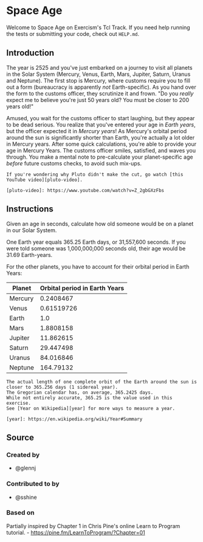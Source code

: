 # Space Age

Welcome to Space Age on Exercism's Tcl Track.
If you need help running the tests or submitting your code, check out `HELP.md`.

## Introduction

The year is 2525 and you've just embarked on a journey to visit all planets in the Solar System (Mercury, Venus, Earth, Mars, Jupiter, Saturn, Uranus and Neptune).
The first stop is Mercury, where customs require you to fill out a form (bureaucracy is apparently _not_ Earth-specific).
As you hand over the form to the customs officer, they scrutinize it and frown.
"Do you _really_ expect me to believe you're just 50 years old?
You must be closer to 200 years old!"

Amused, you wait for the customs officer to start laughing, but they appear to be dead serious.
You realize that you've entered your age in _Earth years_, but the officer expected it in _Mercury years_!
As Mercury's orbital period around the sun is significantly shorter than Earth, you're actually a lot older in Mercury years.
After some quick calculations, you're able to provide your age in Mercury Years.
The customs officer smiles, satisfied, and waves you through.
You make a mental note to pre-calculate your planet-specific age _before_ future customs checks, to avoid such mix-ups.

~~~~exercism/note
If you're wondering why Pluto didn't make the cut, go watch [this YouTube video][pluto-video].

[pluto-video]: https://www.youtube.com/watch?v=Z_2gbGXzFbs
~~~~

## Instructions

Given an age in seconds, calculate how old someone would be on a planet in our Solar System.

One Earth year equals 365.25 Earth days, or 31,557,600 seconds.
If you were told someone was 1,000,000,000 seconds old, their age would be 31.69 Earth-years.

For the other planets, you have to account for their orbital period in Earth Years:

| Planet  | Orbital period in Earth Years |
| ------- | ----------------------------- |
| Mercury | 0.2408467                     |
| Venus   | 0.61519726                    |
| Earth   | 1.0                           |
| Mars    | 1.8808158                     |
| Jupiter | 11.862615                     |
| Saturn  | 29.447498                     |
| Uranus  | 84.016846                     |
| Neptune | 164.79132                     |

~~~~exercism/note
The actual length of one complete orbit of the Earth around the sun is closer to 365.256 days (1 sidereal year).
The Gregorian calendar has, on average, 365.2425 days.
While not entirely accurate, 365.25 is the value used in this exercise.
See [Year on Wikipedia][year] for more ways to measure a year.

[year]: https://en.wikipedia.org/wiki/Year#Summary
~~~~

## Source

### Created by

- @glennj

### Contributed to by

- @sshine

### Based on

Partially inspired by Chapter 1 in Chris Pine's online Learn to Program tutorial. - https://pine.fm/LearnToProgram/?Chapter=01
